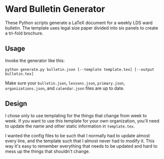# Ward Bulletin Generator

These Python scripts generate a LaTeX document for a weekly LDS ward bulletin. The template uses legal size paper divided into six panels to create a tri-fold brochure.

## Usage

Invoke the generator like this:

    python generate.py bulletin.json [--template template.tex] [--output bulletin.tex]

Make sure your `bulletin.json`, `lessons.json`, `primary.json`, `organizations.json`, and `calendar.json` files are up to date.

## Design

I chose only to use templating for the things that change from week to week. If you want to use this template for your own organization, you'll need to update the name and other static information in `template.tex`.

I wanted the config files to be such that I normally had to update almost every line, and the template such that I almost never had to modify it. This way it's easy to remember everything that needs to be updated and hard to mess up the things that shouldn't change.


